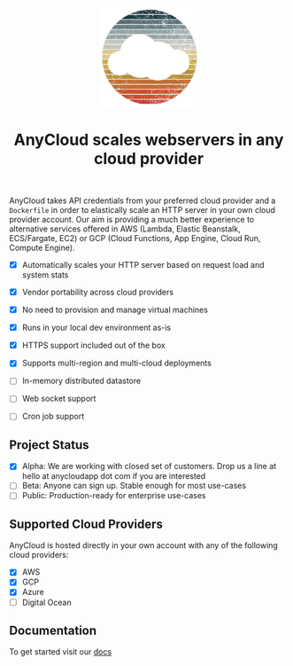 <div align="center">
  <img src="./assets/anycloud.png" alt="drawing" width="180"/>
  <h1>AnyCloud scales webservers in any cloud provider</h2>
</div>
<br/>

AnyCloud takes API credentials from your preferred cloud provider and a `Dockerfile` in order to elastically scale an HTTP server in your own cloud provider account. Our aim is providing a much better experience to alternative services offered in AWS (Lambda, Elastic Beanstalk, ECS/Fargate, EC2) or GCP (Cloud Functions, App Engine, Cloud Run, Compute Engine).

- [x] Automatically scales your HTTP server based on request load and system stats
- [x] Vendor portability across cloud providers
- [x] No need to provision and manage virtual machines
- [x] Runs in your local dev environment as-is
- [x] HTTPS support included out of the box
- [x] Supports multi-region and multi-cloud deployments
- [ ] In-memory distributed datastore
- [ ] Web socket support
- [ ] Cron job support


## Project Status

- [x] Alpha: We are working with closed set of customers. Drop us a line at hello at anycloudapp dot com if you are interested
- [ ] Beta: Anyone can sign up. Stable enough for most use-cases
- [ ] Public: Production-ready for enterprise use-cases

## Supported Cloud Providers

AnyCloud is hosted directly in your own account with any of the following cloud providers:

- [x] AWS
- [x] GCP
- [x] Azure
- [ ] Digital Ocean

## Documentation

To get started visit our [docs](https://docs.anycloudapp.com)
